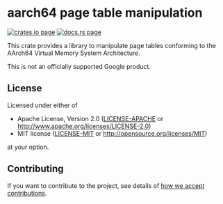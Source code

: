 # aarch64 page table manipulation

[![crates.io page](https://img.shields.io/crates/v/aarch64-paging.svg)](https://crates.io/crates/aarch64-paging)
[![docs.rs page](https://docs.rs/aarch64-paging/badge.svg)](https://docs.rs/aarch64-paging)

This crate provides a library to manipulate page tables conforming to the AArch64 Virtual Memory
System Architecture.

This is not an officially supported Google product.

## License

Licensed under either of

- Apache License, Version 2.0
  ([LICENSE-APACHE](LICENSE-APACHE) or http://www.apache.org/licenses/LICENSE-2.0)
- MIT license
  ([LICENSE-MIT](LICENSE-MIT) or http://opensource.org/licenses/MIT)

at your option.

## Contributing

If you want to contribute to the project, see details of
[how we accept contributions](CONTRIBUTING.md).
